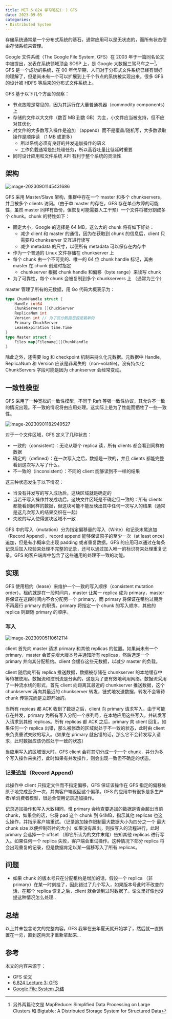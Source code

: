 ```yaml
---
title: MIT 6.824 学习笔记(一) GFS
date: 2023-09-05
categories:
- Distributed System
---
```


存储系统通常是一个分布式系统的基石，通常应用可以是无状态的，而所有状态便由存储系统来管理。

Google 文件系统（The Google File System, GFS）在 2003 年于一篇同名论文中被提出，发表在系统领域顶会 SOSP 上，是 Google 大数据三驾马车之一[^1]。GFS 是一个成功的系统，在 00 年代早期，人们对于分布式文件系统已经有很好的理解了，但是尚未有一个可以扩展到上千个节点的系统被实现出来。很多 GFS 的设计被 HDFS 等后来的分布式文件系统上。

[^1]: 另外两篇论文是 MapReduce: Simplified Data Processing on Large Clusters 和 Bigtable: A Distributed Storage System for Structured Data

GFS 基于以下几个方面的观察：

- 节点故障是常见的，因为其运行在大量普通机器（commodity components）上
- 存储的文件以大文件（数百 MB 到数 GB）为主，小文件应当被支持，但不应对其优化
- 对文件的大多数写入操作是追加 （append）而不是覆盖/随机写，大多数读取操作是顺序读 （1 MB 或更多）
  - 所以系统必须有良好的并发追加操作的语义
  - 工作负载通常是批处理任务，所以高吞吐量比低延时重要
- 同时设计应用和文件系统 API 有利于整个系统的灵活性

## 架构

![image-20230901145431686](./image-20230901145431686.png)

GFS 采用 Master/Slave 架构，集群中存在一个 master 和多个 chunkservers，并且被多个 clients 访问。（由于单 master 的存在，GFS 存在单点故障的可能性，虽然 master 同样有备份，但恢复可能需要人工干预）一个文件将被分割成多个 chunk。chunk 的特性如下：

- 固定大小，Google 的选择是 64 MB，这么大的 chunk 将有如下好处：
  - 减少 client 和 master 的通信，因为在获取到 chunk 的信息后，client 只需要和 chunkserver 交互进行读写
  - 减少 metadata 的尺寸，以便所有 metadata 可以保存在内存中
- 作为一个普通的 Linux 文件存储在 chunkserver 上
- 每个 chunk 由一个不可变的、唯一的 64 位 chunk handle 标记，其由 master 在 chunk 创建时指定
  - chunkserver 根据 chunk handle 和偏移（byte range）来读写 chunk
- 为了可靠性，每个 chunk 会被复制到多个 chunkservers 上 （通常为三个）

master 管理了所有的元数据，用 Go 代码大概表示为：

```go
type ChunkHandle struct {
    Handle int64
    ChunkServers []ChuckServer
    ReplicaNum int
    Version int // 为了区分数据是否是最新的
    Primary ChuckServer
    LeaseExpiration time.Time
}
type Master struct {
    Files map[Filename][]ChunkHandle
}
```

除此之外，还需要 log 和 checkpoint 机制来持久化元数据。元数据中 Handle, ReplicaNum 和 Version 应该是非易失的（non-volatile)。没有持久化 ChunkServers 字段可能是因为 chunkserver 会经常变动。

## 一致性模型

GFS 采用了一种宽松的一致性模型，不同于 Raft 等强一致性协议，其允许不一致的情况出现。不一致的情况将由应用处理。这实际上是为了性能而牺牲了一些一致性。

![image-20230901182949527](./image-20230901182949527.png)

对于一个文件区域，GFS 定义了几种状态：

- 一致的（consistent）：无论从哪个 replica 读，所有 clients 都会看到同样的数据
- 确定的（defined）：在一次写入之后，数据是一致的，并且 clients 都能完整看到这次写入写了什么。
- 不一致的（inconsistent）：不同的 client 能够读到不一样的结果

这三种状态发生于以下情况：

- 当没有并发写的写入成功后，这块区域就是确定的
- 当若干写入操作并发成功后，这块文件区域是不确定但一致的：所有 clients 都能看到同样的数据，但这块可能不能反映出其中任何一次写入的结果（通常是这几次写入的结果交织在一起）
- 失败的写入使得这块区域不一致

GFS 中的写入（mutation）分为指定偏移量的写入（Write）和记录末尾追加（Record Append），record append 能够保证原子的至少一次（at least once）追加，但是有小概率会出现 padding 或者重复数据。GFS 的应用可以通过在每条记录后加入校验来处理不完整的记录，还可以通过加入唯一的标识符来处理重复记录。GFS 的客户端库中包含了这些通用的处理不一致的功能。

## 实现

GFS 使用租约（lease）来维护一个一致的写入顺序（consistent mutation order）。租约就是在一段时间内，master 让某一 replica 成为 primary，master 将保证在这段时间内不会分配另一个 primary，而 primary 将保证在租约过期后不再履行 primary 的职责。primary 将指定一个 chunk 的写入顺序，其他的 replica 则跟随 primary 的顺序。

### 写入

![image-20230905110612114](./image-20230905110612114.png)

client 首先向 master 请求 primary 和其他 replicas 的位置。如果尚未有一个 primary，master 会首先增大版本号并通知所有 replicas，然后选定一个 primary 并向其分配租约。client 会缓存这些元数据，以减少 master 的负载。

client 随后向所有 replica 推送数据，数据被存储在 chunkserver 的本地缓存中等待被使用。数据流和控制流是分离的，这是为了更有效地利用网络。数据流采用了一种流水线的形式，首先 client 向距离其最近的 chunkserver 推送数据，这个 chunkserver 再向其最近的 chunkserver 转发，链式地发送数据，转发不会等待 chunk 传输完而是立即开始的。

当所有 repicas 都 ACK 收到了数据之后，client 向 primary 请求写入。由于可能存在并发，primary 为所有写入分配一个序列号，在本地应用这些写入，并转发写入请求到其他 replicas。所有 replicas 都 ACK 之后，primary 向 client 回复。如果任何一个 replica 出错，那么被修改的区域就处于不一致的状态，此时由 client 来负责重试失败的写入。（如果在 primary 就出错的话，那么它不会转发写入请求，此时数据应该仍然处于一致的状态）

当应用写入的区域很大时，GFS client 会将其切分成一个一个 chunk，并分为多个写入操作来执行，此时如果有并发操作，则会出现一致但不确定的状态。

### 记录追加（Record Append）

此操作中 client 只指定文件而不指定偏移，GFS 保证该操作在 GFS 指定的偏移处原子地完成至少一次，并向客户端返回这个偏移。GFS 的应用中有很多是多生产者/单消费者模型，很适合使用记录追加操作。

记录追加操作和写入大致相同，惟 primary 会检查要追加的数据是否会超出当前 chunk，如果会的话，它将 pad 这个 chunk 到 64MB，指示其他 replicas 也这么操作，并指示客户端重试。（记录追加操作限制最大数据大小为四分之一个 最大 chunk size 以便控制碎片的大小）如果没有超出，则按写入的流程进行，此时 primary 会选择一个 offset （即它所认为的文件末尾）告知其他 replicas 进行写入。如果任何一个 replica 失败，客户端会重试操作。这种情况下部分 replica 将会出现重复的记录，但是数据肯定以某一偏移写入了所有 replicas。

## 问题

- 如果 chunk 的版本号只在分配租约是增加的话，假设一个 replica （非 primary）在某一时刻挂了，因此错过了几个写入，如果版本号此时不改变的话，在那个 replica 恢复之后，client 就会读到过时数据了。论文里好像也没提这种情况怎么处理..

## 总结

以上并未包含论文的完整内容。GFS 我早在去年夏天就开始学了，然后就一直搁置在一旁，直到这两天才重新拿起来...

## 参考

本文的内容来源于：

- GFS 论文
- [6.824 Lecture 3: GFS](https://www.youtube.com/watch?v=EpIgvowZr00&t=1935s)
- [Google File System 总结](https://mr-dai.github.io/gfs/)